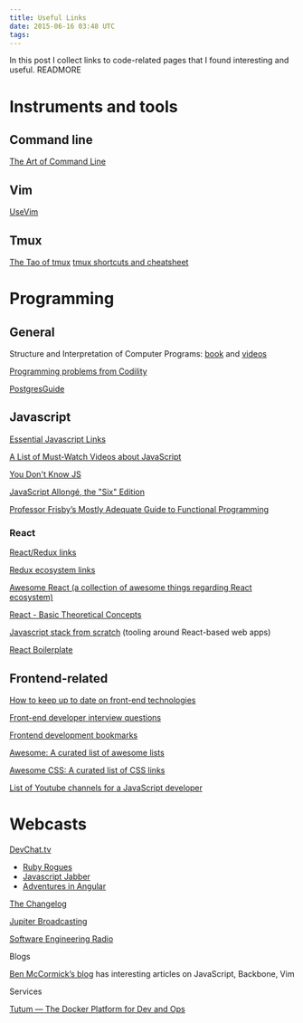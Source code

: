```yaml
---
title: Useful Links
date: 2015-06-16 03:48 UTC
tags:
---
```


In this post I collect links to code-related pages that I found interesting and useful. READMORE

# Instruments and tools
## Command line
[The Art of Command Line](https://github.com/jlevy/the-art-of-command-line)

## Vim
[UseVim](http://usevim.com/)

## Tmux
[The Tao of tmux](http://tmuxp.readthedocs.org/en/latest/about_tmux.html)
[tmux shortcuts and cheatsheet](https://gist.github.com/MohamedAlaa/2961058)

# Programming
## General
Structure and Interpretation of Computer Programs: [book](https://mitpress.mit.edu/sicp/full-text/book/book.html)
and [videos](https://www.youtube.com/watch?v=2Op3QLzMgSY)

[Programming problems from Codility](https://codility.com/programmers/lessons)

[PostgresGuide](http://www.postgresguide.com/)

## Javascript
[Essential Javascript Links](https://github.com/ericelliott/essential-javascript-links)

[A List of Must-Watch Videos about JavaScript](https://github.com/bolshchikov/js-must-watch)

[You Don't Know JS](https://github.com/getify/You-Dont-Know-JS)

[JavaScript Allongé, the "Six" Edition](https://leanpub.com/javascriptallongesix/read)

[Professor Frisby’s Mostly Adequate Guide to Functional Programming](http://drboolean.gitbooks.io/mostly-adequate-guide)

### React
[React/Redux links](https://github.com/markerikson/react-redux-links)

[Redux ecosystem links](https://github.com/markerikson/redux-ecosystem-links)

[Awesome React (a collection of awesome things regarding React ecosystem)](https://github.com/enaqx/awesome-react)

[React - Basic Theoretical Concepts](https://github.com/reactjs/react-basic/blob/master/README.md)

[Javascript stack from scratch](https://github.com/verekia/js-stack-from-scratch) (tooling around React-based web apps)

[React Boilerplate](https://github.com/mxstbr/react-boilerplate/tree/master)

## Frontend-related
[How to keep up to date on front-end technologies](https://uptodate.frontendrescue.org)

[Front-end developer interview questions](https://github.com/h5bp/Front-end-Developer-Interview-Questions)

[Frontend development bookmarks](https://github.com/dypsilon/frontend-dev-bookmarks)

[Awesome: A curated list of awesome lists](https://github.com/sindresorhus/awesome)

[Awesome CSS: A curated list of CSS links](https://github.com/sotayamashita/awesome-css)

[List of Youtube channels for a JavaScript developer](http://vladimirponomarev.com/blog/youtube-channels-for-a-javascript-developer)

# Webcasts

[DevChat.tv](https://devchat.tv/)

- [Ruby Rogues](http://devchat.tv/ruby-rogues)
- [Javascript Jabber](https://devchat.tv/js-jabber)
- [Adventures in Angular](https://devchat.tv/adventures-in-angular)

[The Changelog](https://changelog.com/)

[Jupiter Broadcasting](http://www.jupiterbroadcasting.com/)

[Software Engineering Radio](http://www.se-radio.net/)

Blogs

[Ben McCormick’s blog](http://benmccormick.org/) has interesting articles on JavaScript, Backbone, Vim

Services

[Tutum — The Docker Platform for Dev and Ops](https://www.tutum.co/)

